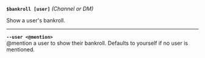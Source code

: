 **`$bankroll [user]`** _(Channel or DM)_

Show a user's bankroll.

---------------

**`--user <@mention>`**  
@mention a user to show their bankroll. Defaults to yourself if no user is mentioned.